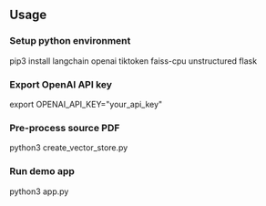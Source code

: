 ## Usage

### Setup python environment
  pip3 install langchain openai tiktoken faiss-cpu unstructured flask

### Export OpenAI API key
  export OPENAI_API_KEY="your_api_key"

### Pre-process source PDF
  python3 create_vector_store.py

### Run demo app
  python3 app.py
